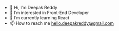 - 👋 Hi, I’m Deepak Reddy
- 👀 I’m interested in Front-End Developer
- 🌱 I’m currently learning React
- 📫 How to reach me hello.deepakreddy@gmail.com
